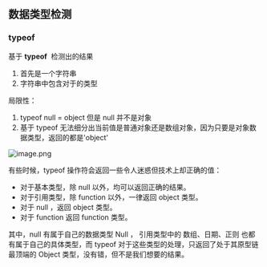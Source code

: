 ## 数据类型检测

### typeof

基于 **typeof**  检测出的结果

1. 首先是一个字符串
2. 字符串中包含对于的类型

局限性：

1. typeof null = object 但是 null 并不是对象
2. 基于 typeof 无法细分出当前值是普通对象还是数组对象，因为只要是对象数据类型，返回的都是'object'

![image.png](/images/typeof.png)

有些时候，typeof 操作符会返回一些令人迷惑但技术上却正确的值：

- 对于基本类型，除 null 以外，均可以返回正确的结果。
- 对于引用类型，除 function 以外，一律返回 object 类型。
- 对于 null ，返回 object 类型。
- 对于 function 返回 function 类型。

其中，null 有属于自己的数据类型 Null ， 引用类型中的 数组、日期、正则 也都有属于自己的具体类型，而 typeof 对于这些类型的处理，只返回了处于其原型链最顶端的 Object 类型，没有错，但不是我们想要的结果。
